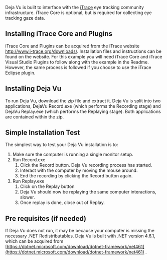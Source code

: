 Deja Vu is built to interface with the [iTrace](http://www.i-trace.org/) eye tracking community infrastructure. iTrace Core is optional, but is required for collecting eye tracking gaze data.

## Installing iTrace Core and Plugins
iTrace Core and Plugins can be acquired from the iTrace website http://www.i-trace.org/downloads/. Installation files and instructions can be found on the website.  For this example you will need iTrace Core and iTrace Visual Studio Plugins to follow along with the example in the Readme. However, the same process is followed if you choose to use the iTrace Eclipse plugin.

## Installing Deja Vu
To run Deja Vu, download the zip file and extract it. Deja Vu is split into two applications, DejaVu Record.exe (which performs the Recording stage) and DejaVu Replay.exe (which performs the Replaying stage). Both applications are contained within the zip.

## Simple Installation Test
The simplest way to test your Deja Vu installation is to:
1. Make sure the computer is running a single monitor setup.
1. Run Record.exe
   1. Click the Record button. Deja Vu recording process has started.
   1. Interact with the computer by moving the mouse around.
   1. End the recording by clicking the Record button again.
1. Run Replay.exe
   1. Click on the Replay button
   1. Deja Vu should now be replaying the same computer interactions, slower.
   1. Once replay is done, close out of Replay.

## Pre requisites (if needed)
If Deja Vu does not run, it may be because your computer is missing the necessary .NET Redistributables. Deja Vu is built with .NET version 4.6.1, which can be acquired from [https://dotnet.microsoft.com/download/dotnet-framework/net461](https://dotnet.microsoft.com/download/dotnet-framework/net461) .
